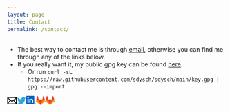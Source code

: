 ```yaml
---
layout: page
title: Contact
permalink: /contact/
---
```


- The best way to contact me is through [email](mailto:sdysch94+website@gmail.com), otherwise you can find me through any of the links below.
- If you really want it, my public gpg key can be found [here](https://raw.githubusercontent.com/sdysch/sdysch/main/key.gpg).
	- Or run `curl -sL https://raw.githubusercontent.com/sdysch/sdysch/main/key.gpg | gpg --import`

<a href="mailto:sdysch94+website@gmail.com">
  <img align="left" alt="Sam's email" width="22px" src="images/icons/email.png" />
</a>
<a href="https://twitter.com/sam_dysch">
  <img align="left" alt="Sam's Twitter" width="22px" src="images/icons/twitter.svg" />
</a>
<a href="https://www.linkedin.com/in/sdysch/">
  <img align="left" alt="Sam's Linkdein" width="22px" src="images/icons/linkedin.svg" />
</a>
<a href="https://gitlab.com/sdysch">
  <img align="left" alt="Sam's Gitlab" width="22px" src="images/icons/gitlab.svg" />
</a>
<a href="https://gitlab.cern.ch/sdysch">
  <img align="left" alt="Sam's CERN Gitlab" width="22px" src="images/icons/gitlab.svg" />
</a>
